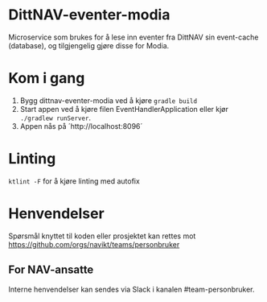 # DittNAV-eventer-modia

Microservice som brukes for å lese inn eventer fra DittNAV sin event-cache (database), og tilgjengelig gjøre disse for Modia.

# Kom i gang
1. Bygg dittnav-eventer-modia ved å kjøre `gradle build`
2. Start appen ved å kjøre filen EventHandlerApplication eller kjør `./gradlew runServer`.
3. Appen nås på ´http://localhost:8096´

# Linting
`ktlint -F` for å kjøre linting med autofix
# Henvendelser

Spørsmål knyttet til koden eller prosjektet kan rettes mot https://github.com/orgs/navikt/teams/personbruker

## For NAV-ansatte

Interne henvendelser kan sendes via Slack i kanalen #team-personbruker.
